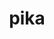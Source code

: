 ---
title: "pika"
layout: cache
categories: [package, develop-2024-02-18]
meta: {"versions": ["0.22.2"], "compilers": ["gcc@=11.4.0"], "oss": ["ubuntu20.04", "ubuntu22.04"], "platforms": ["linux"], "targets": ["neoverse_v1", "neoverse_v2", "x86_64_v3"], "stacks": ["e4s", "e4s-neoverse-v2", "e4s-neoverse_v1", "root"], "num_specs": 3, "num_specs_by_stack": {"root": 3, "e4s-neoverse_v1": 1, "e4s": 1, "e4s-neoverse-v2": 1}}
spec_details: [{"hash": "sc35b3cpff4rglvxwrae4z7kedq227kd", "compiler": "gcc@=11.4.0", "versions": ["0.22.2"], "os": "ubuntu20.04", "platform": "linux", "target": "neoverse_v1", "variants": ["~apex", "build_system=cmake", "build_type=Release", "~cuda", "cxxstd=17", "~examples", "generator=ninja", "~generic_coroutines", "~ipo", "malloc=mimalloc", "+mpi", "~rocm", "~stdexec", "~tracy"], "stacks": ["root", "e4s-neoverse_v1"], "size": "-", "tarball": "https://binaries.spack.io/develop-2024-02-18/build_cache/linux-ubuntu20.04-neoverse_v1/gcc-11.4.0/pika-0.22.2/linux-ubuntu20.04-neoverse_v1-gcc-11.4.0-pika-0.22.2-sc35b3cpff4rglvxwrae4z7kedq227kd.spack"}, {"hash": "6wgyaubevapoime5pti6ut2uio3mln2x", "compiler": "gcc@=11.4.0", "versions": ["0.22.2"], "os": "ubuntu20.04", "platform": "linux", "target": "x86_64_v3", "variants": ["~apex", "build_system=cmake", "build_type=Release", "~cuda", "cxxstd=17", "~examples", "generator=ninja", "~generic_coroutines", "~ipo", "malloc=mimalloc", "+mpi", "~rocm", "~stdexec", "~tracy"], "stacks": ["e4s", "root"], "size": "-", "tarball": "https://binaries.spack.io/develop-2024-02-18/build_cache/linux-ubuntu20.04-x86_64_v3/gcc-11.4.0/pika-0.22.2/linux-ubuntu20.04-x86_64_v3-gcc-11.4.0-pika-0.22.2-6wgyaubevapoime5pti6ut2uio3mln2x.spack"}, {"hash": "wxhlrrjekiiegm5tegzwzk2ozpmljaqq", "compiler": "gcc@=11.4.0", "versions": ["0.22.2"], "os": "ubuntu22.04", "platform": "linux", "target": "neoverse_v2", "variants": ["~apex", "build_system=cmake", "build_type=Release", "~cuda", "cxxstd=17", "~examples", "generator=ninja", "~generic_coroutines", "~ipo", "malloc=mimalloc", "+mpi", "~rocm", "~stdexec", "~tracy"], "stacks": ["e4s-neoverse-v2", "root"], "size": "-", "tarball": "https://binaries.spack.io/develop-2024-02-18/build_cache/linux-ubuntu22.04-neoverse_v2/gcc-11.4.0/pika-0.22.2/linux-ubuntu22.04-neoverse_v2-gcc-11.4.0-pika-0.22.2-wxhlrrjekiiegm5tegzwzk2ozpmljaqq.spack"}]
---